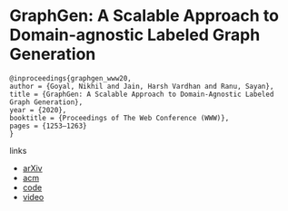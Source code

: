 # GraphGen: A Scalable Approach to Domain-agnostic Labeled Graph Generation

```
@inproceedings{graphgen_www20,
author = {Goyal, Nikhil and Jain, Harsh Vardhan and Ranu, Sayan},
title = {GraphGen: A Scalable Approach to Domain-Agnostic Labeled Graph Generation},
year = {2020},
booktitle = {Proceedings of The Web Conference (WWW)},
pages = {1253–1263}
}
```

links
- [arXiv](https://arxiv.org/abs/2001.08184)
- [acm](https://dl.acm.org/doi/abs/10.1145/3366423.3380201)
- [code](https://github.com/idea-iitd/graphgen)
- [video](https://youtu.be/lMDmvH8aHZc?list=PLJNwhMK_V7Exb_YwrTbmcr9du2pEzAGM7)
